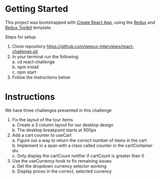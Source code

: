 # Getting Started 

This project was bootstrapped with [Create React App](https://github.com/facebook/create-react-app), using the [Redux](https://redux.js.org/) and [Redux Toolkit](https://redux-toolkit.js.org/) template.

Steps for setup: <br>
  1. Clone repository https://github.com/wesco-interviews/react-challenge.git <br>
  2. In your terminal run the following: <br>
    a. cd react-challenge <br>
    b. npm install <br>
    c. npm start <br>
  3. Follow the instructions below <br>

# Instructions

We have three challenges presented in this challenge <br>
  1. Fix the layout of the tour items <br>
    a. Create a 3 column layout for our desktop design <br>
    b. The desktop breakpoint starts at 900px <br>
  2. Add a cart counter to useCart <br>
    a. Figure out a way to return the correct number of items in the cart <br>
    b. Implement in a span with a class called counter in the cartContainer div <br>
    c. Only display the cartCount notifier if cartCount is greater than 0 <br>
  3. Use the useCurrency hook to fix remaining issues <br>
    a. Get the dropdown currency selector working <br>
    b. Display prices in the correct, selected currency <br>
    
